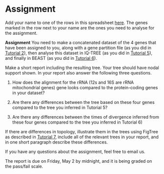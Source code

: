 # Assignment

Add your name to one of the rows in this spreadsheet [here](https://docs.google.com/spreadsheets/d/1e8y_l9pQt4b9TbwULSI-mfogNJ1gUkAeGwwG09CKz5s/edit#gid=356692471). The genes marked in the row next to your name are the ones you need to analyse for the assignment.


**Assignment** You need to make a concatenated dataset of the 4 genes that have been assigned to you, along with a gene partition file (as you did in [Tutorial 2](../Tutorials/2.Alignments)), then analyse this dataset in IQ-TREE (as you did in [Tutorial 5](../Tutorials/5.MaximumLikelihood)), and finally in BEAST (as you did in [Tutorial 6](../Tutorials/6.TimingDivergence)).

Make a short report including the resulting tree. Your tree should have nodal support shown. In your report also answer the following three questions.

1) How does the alignment for the rRNA (12s and 16S are rRNA mitochondrial genes) gene looks compared to the protein-coding genes in your dataset?

2) Are there any differences between the tree based on these four genes compared to the tree you inferred in Tutorial 5? 

3) Are there any differences between the times of divergence inferred from these four genes compared to the tree you inferred in Tutorial 6)

If there are differences in topology, illustrate them in the trees using FigTree as described in [Tutorial 7](../Tutorials/7.TreeManipulation), include all of the relevant trees in your report, and in one short paragraph describe these differences.

If you have any questions about the assignment, feel free to email us.

The report is due on Friday, May 2 by midnight, and it is being graded on the pass/fail scale.

